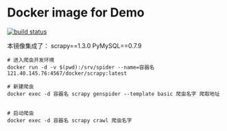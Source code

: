 # Docker image for Demo

[![build status](https://121.40.145.76/docker/demo/badges/master/build.svg)](https://121.40.145.76/docker/demo/commits/master)

本镜像集成了：
scrapy==1.3.0
PyMySQL==0.7.9

```shell
# 进入爬虫开发环境
docker run -d -v $(pwd):/srv/spider --name=容器名 121.40.145.76:4567/docker/scrapy:latest

# 新建爬虫 
docker exec -d 容器名 scrapy genspider --template basic 爬虫名字 爬取地址


# 启动爬虫
docker exec -d 容器名 scrapy crawl 爬虫名字
```
